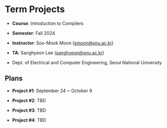 # Term Projects

- **Course**: Introduction to Compilers

- **Semester**: Fall 2024

- **Instructor**: Soo-Mook Moon (<smoon@snu.ac.kr>)

- **TA**: Sanghyeon Lee (<sanghyeon@snu.ac.kr>)

- Dept. of Electrical and Computer Engineering, Seoul National University

## Plans

- **Project #1**: September 24 ~ October 9

- **Project #2**: TBD

- **Project #3**: TBD

- **Project #4**: TBD

